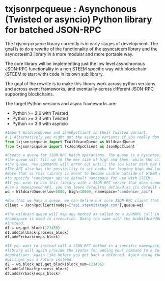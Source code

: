 # txjsonrpcqueue : Asynchonous (Twisted or asyncio) Python library for batched JSON-RPC

The txjsonrpcqueue library currently is in early stages of development. The goal is to do
a rewrite of the functionality of the [asyncsteem](https://github.com/pibara-utopian/asyncsteem) 
library and the asyncsteem3 library in a more modular and more portable way. 

The core library will be implementing just the low level asynchronous JSON-RPC functionality 
in a non STEEM specific way with blockchain (STEEM to start with) code in its own sub library. 

The goal of the rewrite is to make this library work across python versions and across event 
frameworks, and eventually across different JSON-RPC supporting blockchains.

The target Python versions and async frameworks are:

* Python >= 2.6 with Twisted
* Python >= 3.3 with Twisted
* Python >= 3.6 with asyncio

```python
#Import WildcardQueue and JsonRpcClient in their Twisted variant. 
# ( Alternatively you might get the asyncio variants if you really don't want to use Twisted)
from txjsonrpcqueue import TxWildcardQueue as WildcardQueue
from txjsonrpcqueue import TxJsonRpcClient as JsonRpcClient

#Create a queue for JSON-RPC batch operations. The queue is a hysteresis queue. That means
#the queue will fill up to the max size of high and then, while the client is empty emptying
#the queue, new commands will error out untill the low water mark has been reached again.
#The API also has the possibility to set hooks for logging high and low water marks.
#Note that as this library is meant to become usable outside of STEEM APPBASE, you do need
#to specify "condenser_api"as default namespace for use with STEEM.
#If you wish to use this library with a JSON-RPC server that does support batches but does not 
#use a namespaced API, you can leave defaultns defined as its default of None. 
wq = WildcardQueue(low=8000, high=10000, namespace="condenser_api")

#Now that we have a queue, we can define our core JSON-RPC client that will get fed by the queue.
client = JsonRpcClient(nodes=["api.steemitstage.com"],queue=wq)

#The wildcard queue will map any method as called to a JSONRPC call in the default namespace if no 
#namespace is used in invocation. Doing the same with the AioWildcardQueue will get you a Future 
#instead.
d1 = wq.get_block(123456)
d1.addCallback(process_block)
d1.addErrback(oops_block)

#If you want to instead call a JSON-RPC method in a specific namespace, you can do that to and the
#library will again provide the syntax for adding your command to a future batch of asynchonous 
#operations. Again like before you get back a deferred. Again doing the same with the AioWildcardQueue 
#will get you a Future instead.
d2 = wq.block_api.get_block(block_num=123456)
d2.addCallback(process_block)
d2.addErrback(oops_block)
```

